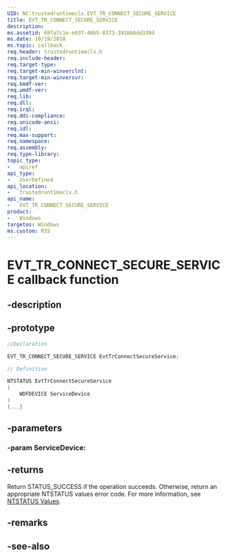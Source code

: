 ```yaml
---
UID: NC:trustedruntimeclx.EVT_TR_CONNECT_SECURE_SERVICE
title: EVT_TR_CONNECT_SECURE_SERVICE
description: 
ms.assetid: 68fa7c1e-e03f-46b5-8373-391bb6dd330d
ms.date: 10/19/2018
ms.topic: callback
req.header: trustedruntimeclx.h
req.include-header:
req.target-type:
req.target-min-winverclnt:
req.target-min-winversvr:
req.kmdf-ver:
req.umdf-ver:
req.lib:
req.dll:
req.irql: 
req.ddi-compliance:
req.unicode-ansi:
req.idl:
req.max-support:
req.namespace:
req.assembly:
req.type-library: 
topic_type: 
-	apiref
api_type: 
-	UserDefined
api_location: 
-	trustedruntimeclx.h
api_name: 
-	EVT_TR_CONNECT_SECURE_SERVICE
product:
-	Windows
targetos: Windows
ms.custom: RS5
---
```


# EVT_TR_CONNECT_SECURE_SERVICE callback function

## -description

 

## -prototype

```cpp
//Declaration

EVT_TR_CONNECT_SECURE_SERVICE EvtTrConnectSecureService; 

// Definition

NTSTATUS EvtTrConnectSecureService 
(
	WDFDEVICE ServiceDevice
)
{...}

```

## -parameters

### -param ServiceDevice: 



## -returns


Return STATUS_SUCCESS if the operation succeeds. Otherwise, return an appropriate NTSTATUS values error code. For more information, see [NTSTATUS Values](https://docs.microsoft.com/windows-hardware/drivers/kernel/ntstatus-values).

## -remarks




## -see-also
